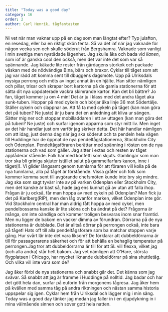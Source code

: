 ```yaml
---
title: "Today was a good day"
category: 16
order: 2
author: Carl Henrik, tågfantasten
---
```


Ni vet när man vaknar upp på en dag som man längtat efter? Typ julafton, en resedag, eller ba en riktigt skön tenta. Så va det iaf när jag vaknade för någon vecka sen och skulle söderut från Bergshamra. Vaknade som vanligt i min svettiga men nystädade lägenhet. Jag skulle åka och bada vid _lianen_, som iof är ganska cool den också, men det var inte det som var så spännande. Jag käkade lite rester från gårdagens storkok och packade väskan med de nödvändiga B:na, bärs och braxor. Cyklar till tåget som att jag var rädd att komma sent till dbuggens dagsmöte. Upp på Ulriksdals mysiga perrong och möts av inget annat än en hjälte. Han sitter nämligen och pillar, trixar och skrapar bort kartorna på de gamla stationerna för att sätta dit nya uppdaterade vackra skimrande kartor. Kan det bli bättre? Jo fan, tåget kommer ju om 4 min! Det är ju i klass med det andra tåget aka sunk-tuben. Hoppar på med cykeln och börjar åka linje 36 mot Södertälje. Ställer cykeln och slappnar av. Att få ta med cykeln på tåget (kan man göra det på tuben? Ne juste) är ju bara det en anledning att kliva ur sängen. Sätter mig ner och stoppar mobilladdaren i ett av uttagen (kan man göra det på tuben? Ne juste) och surfar igenom apparna som styr mitt liv. Men inget av det här handlar just om varför jag skriver detta. Det här handlar nämligen om att idag, just denna dag när jag ska söderut och ta pendeln hela vägen till Huddinge har de öppnat de nya pendeltågstationerna, Stockholm City och Odenplan. Pendeltågsföraren berättar med spänning i rösten om de nya stationerna och vad som gäller. Jag sitter i extas och resten av tåget applåderar stående. Folk har med konfetti som skjuts. Gamlingar som man tror ska bli griniga skjuter istället salut på gammelfarfars kanon, inne i tåget(!). Vi glider långsamt genom tunnlarna för att föraren vill kolla på de nya tunnlarna, alla på tåget är förstående. Vissa gråter och folk som kommer komma sent till avgörande chefsmöten kunde inte bry sig mindre. Jag ska som sagt tyvärr inte av på varken Odenplan eller Stockholm City, men det kanske är bäst så, hade jag ens kunnat gå av utan att falla ihop. Frågan är ju också, får man hoppa av med cykeln på Odenplan? Man fick ju det på Karlberg(RIP), men den låg ovanför marken, vilket Odenplan inte gör. Vid Stockholm central har man aldrig fått hoppa av med cykel, men pendelbossarna kanske är lite sköna och ba ändrat på det? Frågorna är många, om inte oändliga och kommer troligen besvaras inom snar framtid. Men nu ligger de bakom en vacker dimma av förundran. Dörrarna på de nya stationerna är dubblade. Det är alltså dörrar på perrongen också, inte bara på tåget! Hats off till alla pendeltågsförare som ba matchar stoppen varje gång. Hur svårt lär inte det vara liksom? De förklarar att dubbeldörrarna är till för passagerarens säkerhet och för att behålla en behaglig temperatur på perrongen.Jag tror att dubbeldörrarna är till för att SL vill flexxa, vilket jag (och alla andra) står helt bakom. Jag vet nämligen att O'Hare, största flygplatsen i Chicago, har mycket liknande dubbeldörrar på sina shuttletåg. Och vilka vill inte vara som de?

Jag åker förbi de nya stationerna och snabbt går det. Det känns som jag svävar. Så snabbt att jag är framme i Huddinge på nolltid. Jag badar och har det gött hela dan, surfar på euforin från morgonens tågresa. Jag åker hem på kvällen med samma tåg på andra riktningen och nästan samma historia uppspelar sig igen. Cyklar hem från Ulriksdal och lägger mig i min säng. Today was a good day tänker jag medan jag faller in i en djupdykning in i mina välmående sinnen och sover gott hela natten.

